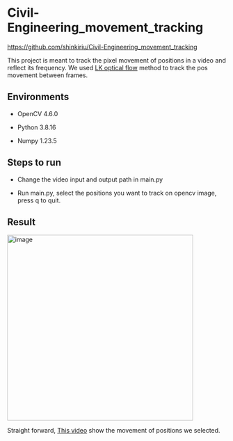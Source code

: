 # Civil-Engineering_movement_tracking

https://github.com/shinkiriu/Civil-Engineering_movement_tracking

This project is meant to track the pixel movement of positions in a video and reflect its frequency. We used [LK optical flow](https://en.wikipedia.org/wiki/Lucas%E2%80%93Kanade_method) method to track the pos movement between frames.

## Environments
  * OpenCV 4.6.0

  * Python 3.8.16

  * Numpy 1.23.5

## Steps to run
  * Change the video input and output path in main.py

  * Run main.py, select the positions you want to track on opencv image, press q to quit.

## Result
<img width="427" alt="image" src="https://user-images.githubusercontent.com/48248780/236725362-e044137f-2223-44c6-bce4-8578ce000a82.png">

Straight forward, [This video](https://drive.google.com/file/d/1rrRuoTUt3h_J-Hxvn1xNl_YyTGtmjJWK/view?usp=sharing) show the movement of positions we selected.
